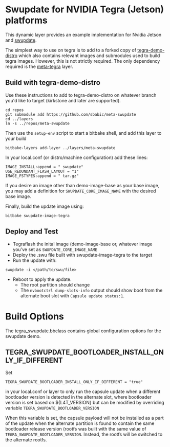 # Swupdate for NVIDIA Tegra (Jetson) platforms

This dynamic layer provides an example implementation for
Nvidia Jetson and [swupdate](https://sbabic.github.io/swupdate).

The simplest way to use on tegra is to add to a forked copy of
[tegra-demo-distro](https://github.com/OE4T/tegra-demo-distro) which
also contains relevant images and submodules used to build tegra images.
However, this is not strictly required.  The only dependency required
is the [meta-tegra](https://github.com/OE4T/meta-tegra) layer.

## Build with tegra-demo-distro

Use these instructions to add to tegra-demo-distro on whatever
branch you'd like to target (kirkstone and later are supported).

```
cd repos
git submodule add https://github.com/sbabic/meta-swupdate
cd ../layers
ln -s ../repos/meta-swupdate
```

Then use the `setup-env` script to start a bitbake shell, and add
this layer to your build
```
bitbake-layers add-layer ../layers/meta-swupdate
```

In your local.conf (or distro/machine configuration) add
these lines:
```
IMAGE_INSTALL:append = " swupdate"
USE_REDUNDANT_FLASH_LAYOUT = "1"
IMAGE_FSTYPES:append = " tar.gz"
```
If you desire an image other than demo-image-base as your base image,
you may add a definition for `SWUPDATE_CORE_IMAGE_NAME` with the
desired base image.

Finally, build the update image using:
```
bitbake swupdate-image-tegra
```

## Deploy and Test
* Tegraflash the inital image (demo-image-base or, whatever
image you've set as `SWUPDATE_CORE_IMAGE_NAME`
* Deploy the .swu file built with swupdate-image-tegra
to the target
* Run the update with:
```
swupdate -i </path/to/swu/file>
```
* Reboot to apply the update.
  * The root partition should change
  * The `nvbootctrl dump-slots-info` output should show boot
from the alternate boot slot with `Capsule update status:1`.

# Build Options

The tegra_swupdate.bbclass contains global configuration options
for the swupdate demo.

## TEGRA_SWUPDATE_BOOTLOADER_INSTALL_ONLY_IF_DIFFERENT

Set
```
TEGRA_SWUPDATE_BOOTLOADER_INSTALL_ONLY_IF_DIFFERENT = "true"
```
in your local.conf or layer to only run the capsule update when
a different bootloader version is detected in the alternate slot,
where bootloader version is set based on ${L4T_VERSION} but can
be modified by overriding variable `TEGRA_SWUPDATE_BOOTLOADER_VERSION`

When this variable is set, the capsule payload will not be installed
as a part of the update when the alternate partition is found to contain
the same bootloader release version (rootfs was built with the same
value of `TEGRA_SWUPDATE_BOOTLOADER_VERSION`.  Instead, the rootfs
will be switched to the alternate rootfs.
